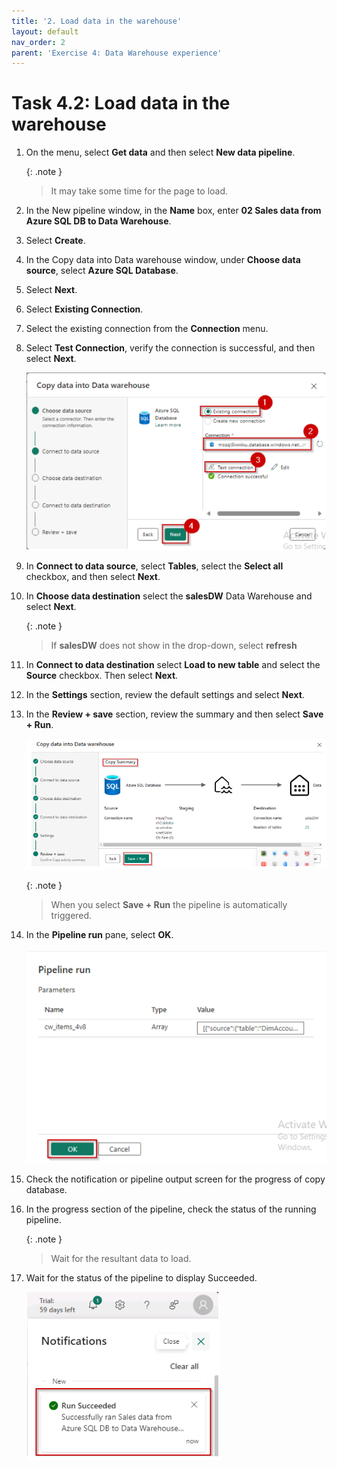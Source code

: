```yaml
---
title: '2. Load data in the warehouse'
layout: default
nav_order: 2
parent: 'Exercise 4: Data Warehouse experience'
---
```


# Task 4.2: Load data in the warehouse

1. On the menu, select **Get data** and then select **New data pipeline**.

	{: .note }
 	> It may take some time for the page to load.

3. In the New pipeline window, in the **Name** box, enter **02 Sales data from Azure SQL DB to Data Warehouse**.

4. Select **Create**.

5. In the Copy data into Data warehouse window, under **Choose data source**, select **Azure SQL Database**.

8. Select **Next**.

9. Select **Existing Connection**.

10. Select the existing connection from the **Connection** menu.

11. Select **Test Connection**, verify the connection is successful, and then select **Next**.

	![Datawarehouse.](../media/instructions240153/task-4.1.warehouse-10.png)
	
12. In **Connect to data source**, select **Tables**, select the **Select all** checkbox, and then select **Next**.

13. In **Choose data destination** select the **salesDW** Data Warehouse and select **Next**.

	{: .note }
 	> If **salesDW** does not show in the drop-down, select **refresh**

14. In **Connect to data destination** select **Load to new table** and select the **Source** checkbox. Then select **Next**.

15. In the **Settings** section, review the default settings and select **Next**.

16. In the **Review + save** section, review the summary and then select **Save + Run**.

	![Datawarehouse.](../media/instructions240153/task-4.1.warehouse-16.png)	

	{: .note }
 	> When you select **Save + Run** the pipeline is automatically triggered.

17. In the **Pipeline run** pane, select **OK**.

	![Datawarehouse.](../media/instructions240153/task-4.1.warehouse-16.1.png)	

18. Check the notification or pipeline output screen for the progress of copy database.

19. In the progress section of the pipeline, check the status of the running pipeline.

	{: .note }
 	> Wait for the resultant data to load.

20. Wait for the status of the pipeline to display Succeeded.

	![Datawarehouse.](../media/instructions240153/task-4.1.warehouse-19.png)
